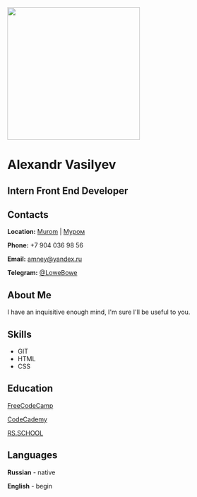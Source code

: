 <img src="https://sun9-35.userapi.com/impg/GFPOw2vc_AgAS9x8wzNvmngwBSd0-Bl2ouRSaA/9y2RkvVnwl0.jpg?size=1620x2160&quality=96&sign=a4bf2fb7104f35e2616808b38d24fca6&type=album" width="300" height="300" />

# Alexandr Vasilyev

## Intern Front End Developer

## Contacts

**Location:** [Murom](https://en.wikipedia.org/wiki/Murom) | [Муром](https://wikiway.com/russia/murom/)

**Phone:** +7 904 036 98 56

**Email:** amney@yandex.ru

**Telegram:** [@LoweBowe](https://t.me/LoweBowe)

## About Me

I have an inquisitive enough mind, I'm sure I'll be useful to you.

## Skills

- GIT
- HTML
- CSS

## Education

[FreeCodeCamp](https://freecodecamp.org)

[CodeCademy](codecademy.com)

[RS.SCHOOL](https://rs.school)

## Languages

**Russian** - native

**English** - begin


